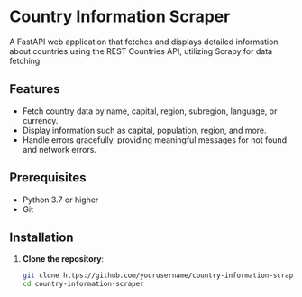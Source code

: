 # Country Information Scraper

A FastAPI web application that fetches and displays detailed information about countries using the REST Countries API, utilizing Scrapy for data fetching.

## Features

- Fetch country data by name, capital, region, subregion, language, or currency.
- Display information such as capital, population, region, and more.
- Handle errors gracefully, providing meaningful messages for not found and network errors.

## Prerequisites

- Python 3.7 or higher
- Git

## Installation

1. **Clone the repository**:

   ```bash
   git clone https://github.com/yourusername/country-information-scraper.git
   cd country-information-scraper
   ```
